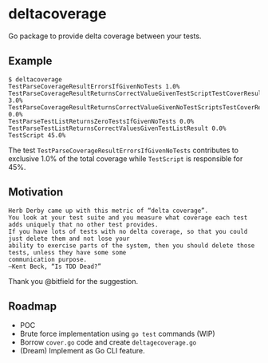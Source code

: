 # deltacoverage
Go package to provide delta coverage between your tests.

## Example

```shell
$ deltacoverage
TestParseCoverageResultErrorsIfGivenNoTests 1.0%
TestParseCoverageResultReturnsCorrectValueGivenTestScriptTestCoverResult 3.0%
TestParseCoverageResultReturnsCorrectValueGivenNoTestScriptsTestCoverResult 0.0%
TestParseTestListReturnsZeroTestsIfGivenNoTests 0.0%
TestParseTestListReturnsCorrectValuesGivenTestListResult 0.0%
TestScript 45.0%
```

The test `TestParseCoverageResultErrorsIfGivenNoTests` contributes to exclusive
1.0% of the total coverage while `TestScript` is responsible for 45%.

## Motivation

```text
Herb Derby came up with this metric of “delta coverage”. 
You look at your test suite and you measure what coverage each test adds uniquely that no other test provides.
If you have lots of tests with no delta coverage, so that you could just delete them and not lose your 
ability to exercise parts of the system, then you should delete those tests, unless they have some some 
communication purpose.
—Kent Beck, “Is TDD Dead?”
```

Thank you @bitfield for the suggestion.

## Roadmap

- POC
- Brute force implementation using `go test` commands (WIP)
- Borrow `cover.go` code and create `deltagecoverage.go`
- (Dream) Implement as Go CLI feature.
